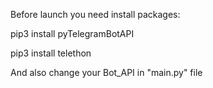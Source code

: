 Before launch you need install packages:

pip3 install pyTelegramBotAPI

pip3 install telethon

And also change your Bot_API in "main.py" file
